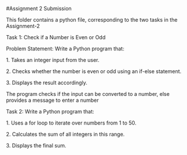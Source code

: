 \#Assignment 2 Submission

This folder contains a python file, corresponding to the two tasks in the Assignment-2

Task 1:  Check if a Number is Even or Odd

Problem Statement:  Write a Python program that:

1\. 	Takes an integer input from the user.

2\. 	Checks whether the number is even or odd using an if-else statement.

3\. 	Displays the result accordingly.



The program checks if the input can be converted to a number, else provides a message to enter a number







Task 2: Write a Python program that:

1\.   Uses a for loop to iterate over numbers from 1 to 50.

2\.   Calculates the sum of all integers in this range.

3\.   Displays the final sum.



